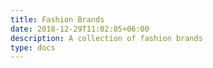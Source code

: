 ```yaml
---
title: Fashion Brands
date: 2018-12-29T11:02:05+06:00
description: A collection of fashion brands
type: docs
---
```

